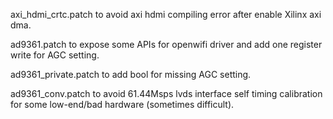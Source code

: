 axi_hdmi_crtc.patch to avoid axi hdmi compiling error after enable Xilinx axi dma.

ad9361.patch to expose some APIs for openwifi driver and add one register write for AGC setting.

ad9361_private.patch to add bool for missing AGC setting.

ad9361_conv.patch to avoid 61.44Msps lvds interface self timing calibration for some low-end/bad hardware (sometimes difficult).

